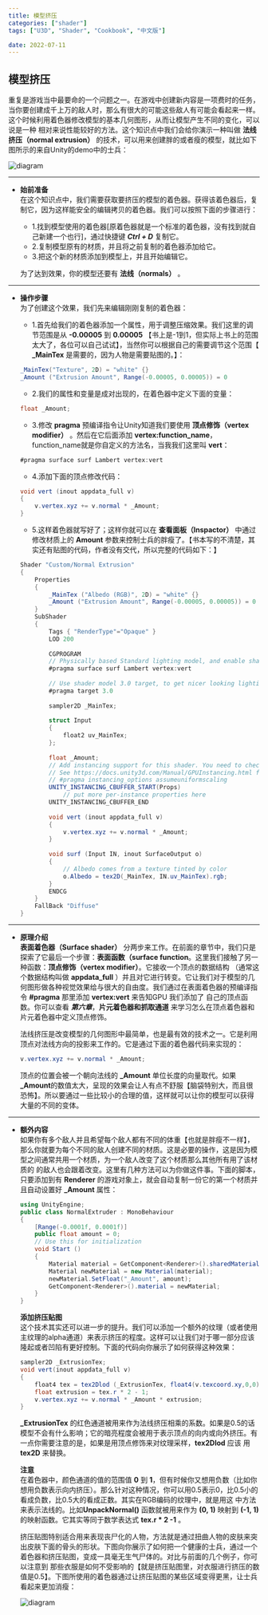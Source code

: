 ```yaml
---
title: 模型挤压
categories: ["shader"]
tags: ["U3D", "Shader", "Cookbook", "中文版"]

date: 2022-07-11
---
```


## 模型挤压  

重复是游戏当中最要命的一个问题之一。在游戏中创建新内容是一项费时的任务，当你要创建成千上万的敌人时，那么有很大的可能这些敌人有可能会看起来一样。这个时候利用着色器修改模型的基本几何图形，从而让模型产生不同的变化，可以说是一种
相对来说性能较好的方法。这个知识点中我们会给你演示一种叫做 **法线挤压（normal extrusion）** 的技术，可以用来创建胖的或者瘦的模型，就比如下图所示的来自Unity的demo中的士兵：  

![diagram](/game-tech-post/img/shader_book/diagram62.png)   


***  

- **始前准备**  
    在这个知识点中，我们需要获取要挤压的模型的着色器。获得该着色器后，复制它，因为这样能安全的编辑拷贝的着色器。我们可以按照下面的步骤进行：  
    - 1.找到模型使用的着色器[原着色器就是一个标准的着色器，没有找到就自己新建一个也行]，通过快捷键 ***Ctrl + D*** 复制它。
    - 2.复制模型原有的材质，并且将之前复制的着色器添加给它。
    - 3.把这个新的材质添加到模型上，并且开始编辑它。  

    为了达到效果，你的模型还要有 **法线（normals）** 。


*** 
- **操作步骤**  
    为了创建这个效果，我们先来编辑刚刚复制的着色器：  
    - 1.首先给我们的着色器添加一个属性，用于调整压缩效果。我们这里的调节范围是从 **-0.00005** 到 **0.00005** 【书上是-1到1，但实际上书上的范围太大了，各位可以自己试试】，当然你可以根据自己的需要调节这个范围【 **_MainTex** 是需要的，因为人物是需要贴图的。】：
    ``` c#
    _MainTex("Texture", 2D) = "white" {}
    _Amount ("Extrusion Amount", Range(-0.00005, 0.00005)) = 0
    ```  
        

    - 2.我们的属性和变量是成对出现的，在着色器中定义下面的变量：  
    ``` c# 
    float _Amount;
    ```

    - 3.修改 **pragma** 预编译指令让Unity知道我们要使用 **顶点修饰（vertex modifier）** 。然后在它后面添加 **vertex:function_name**，function_name就是你自定义的方法名，当我我们这里叫 **vert**：  
    ``` c#
    #pragma surface surf Lambert vertex:vert
    ```

    - 4.添加下面的顶点修改代码：
    ``` c#
    void vert (inout appdata_full v) 
    {
        v.vertex.xyz += v.normal * _Amount;
    }
    ```

    - 5.这样着色器就写好了；这样你就可以在 **查看面板（Inspactor）** 中通过修改材质上的 **Amount** 参数来控制士兵的胖瘦了。【书本写的不清楚，其实还有贴图的代码，作者没有交代，所以完整的代码如下：】  
    ``` c#
    Shader "Custom/Normal Extrusion" 
    {
        Properties 
        {
            _MainTex ("Albedo (RGB)", 2D) = "white" {}
            _Amount ("Extrusion Amount", Range(-0.00005, 0.00005)) = 0
        }
        SubShader 
        {
            Tags { "RenderType"="Opaque" }
            LOD 200
            
            CGPROGRAM
            // Physically based Standard lighting model, and enable shadows on all light types
            #pragma surface surf Lambert vertex:vert
            
            // Use shader model 3.0 target, to get nicer looking lighting
            #pragma target 3.0
            
            sampler2D _MainTex;
            
            struct Input 
            {
            	float2 uv_MainTex;
            };
            
            float _Amount;
            // Add instancing support for this shader. You need to check 'Enable Instancing' on materials that use the shader.
            // See https://docs.unity3d.com/Manual/GPUInstancing.html for more information about instancing.
            // #pragma instancing_options assumeuniformscaling
            UNITY_INSTANCING_CBUFFER_START(Props)
            	// put more per-instance properties here
            UNITY_INSTANCING_CBUFFER_END
            
            void vert (inout appdata_full v) 
            {
            	v.vertex.xyz += v.normal * _Amount;
            }
            
            void surf (Input IN, inout SurfaceOutput o) 
            {
            	// Albedo comes from a texture tinted by color
            	o.Albedo = tex2D(_MainTex, IN.uv_MainTex).rgb;
            }
            ENDCG
    	}
        FallBack "Diffuse"
    }
    ```
*** 

- **原理介绍**  
    **表面着色器（Surface shader）** 分两步来工作。在前面的章节中，我们只是探索了它最后一个步骤：**表面函数（surface function**。这里我们接触了另一种函数：**顶点修饰（vertex modifier）**。它接收一个顶点的数据结构
    （通常这个数据结构叫做 **appdata_full** ）并且对它进行转变。它让我们对于模型的几何图形做各种视觉效果给与很大的自由度。我们通过在表面着色器的预编译指令 **#pragma** 那里添加 **vertex:vert** 来告知GPU 我们添加了
    自己的顶点函数。你可以查看 ***第六章***，**片元着色器和抓取通道** 来学习怎么在顶点着色器和片元着色器中定义顶点修饰。  

    法线挤压是改变模型的几何图形中最简单，也是最有效的技术之一。它是利用顶点对法线方向的投影来工作的。它是通过下面的着色器代码来实现的：  
    ``` c#
    v.vertex.xyz += v.normal * _Amount;
    ```  
    顶点的位置会被一个朝向法线的 **_Amount** 单位长度的向量取代。如果 **_Amount**的数值太大，呈现的效果会让人有点不舒服【脑袋特别大，而且很恐怖】。所以要通过一些比较小的合理的值，这样就可以让你的模型可以获得大量的不同的变体。  


***  

- **额外内容**  
    如果你有多个敌人并且希望每个敌人都有不同的体重【也就是胖瘦不一样】，那么你就要为每个不同的敌人创建不同的材质。这是必要的操作，这是因为模型之间通常共用一个材质，为一个敌人改变了这个材质那么其他所有用了该材质的
    的敌人也会跟着改变。这里有几种方法可以为你做这件事。下面的脚本，只要添加到有 **Renderer** 的游戏对象上，就会自动复制一份它的第一个材质并且自动设置好 **_Amount** 属性：  
    ``` c#
    using UnityEngine;
    public class NormalExtruder : MonoBehaviour 
    {
        [Range(-0.0001f, 0.0001f)]
        public float amount = 0;
        // Use this for initialization
        void Start () 
        {
            Material material = GetComponent<Renderer>().sharedMaterial;
            Material newMaterial = new Material(material);
            newMaterial.SetFloat("_Amount", amount);
            GetComponent<Renderer>().material = newMaterial;
        }
    }
    ```

    **添加挤压贴图**  
    这个技术其实还可以进一步的提升。我们可以添加一个额外的纹理（或者使用主纹理的alpha通道）来表示挤压的程度。这样可以让我们对于哪一部分应该隆起或者凹陷有更好控制。下面的代码向你展示了如何获得这种效果：  
    ``` c#
    sampler2D _ExtrusionTex;
    void vert(inout appdata_full v) 
    {
        float4 tex = tex2Dlod (_ExtrusionTex, float4(v.texcoord.xy,0,0));
        float extrusion = tex.r * 2 - 1;
        v.vertex.xyz += v.normal * _Amount * extrusion;
    }
    ``` 
    **_ExtrusionTex** 的红色通道被用来作为法线挤压相乘的系数。如果是0.5的话模型不会有什么影响；它的暗亮程度会被用于表示顶点的向内或向外挤压。有一点你需要注意的是，如果是用顶点修饰来对纹理采样，**tex2Dlod** 应该
    用 **tex2D** 来替换。

    **注意**  
    在着色器中，颜色通道的值的范围值 **0** 到 **1**，但有时候你又想用负数（比如你想用负数表示向内挤压）。那么针对这种情况，你可以用0.5表示0，比0.5小的看成负数，比0.5大的看成正数。其实在RGB编码的纹理中，就是用这
    中方法来表示法线的。比如**UnpackNormal()** 函数就被用来作为 **(0, 1)** 映射到 **(-1, 1)** 的映射函数。它其实等同于数学表达式 **tex.r * 2 -1** 。  

    挤压贴图特别适合用来表现丧尸化的人物，方法就是通过扭曲人物的皮肤来突出皮肤下面的骨头的形状。下图向你展示了如何把一个健康的士兵，通过一个着色器和挤压贴图，变成一具毫无生气尸体的。对比与前面的几个例子，你可以注意到
    那些衣服是如何不受影响的【就是挤压贴图里，对衣服进行挤压的数值是0.5】。下图所使用的着色器通过让挤压贴图的某些区域变得更黑，让士兵看起来更加消瘦：  

    ![diagram](/game-tech-post/img/shader_book/diagram63.png)     





